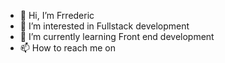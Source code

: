 - 👋 Hi, I’m Frrederic
- 👀 I’m interested in Fullstack development
- 🌱 I’m currently learning Front end development
- 📫 How to reach me on

<!---
GabrielV7x/GabrielV7x is a ✨ special ✨ repository because its `README.md` (this file) appears on your GitHub profile.
You can click the Preview link to take a look at your changes.
--->
